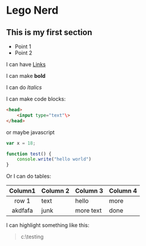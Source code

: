 # Lego Nerd

## This is my first section

* Point 1
* Point 2

I can have [Links](http://wwww.google.com) 

I can make **bold**

I can do *Italics*

I can make code blocks:

```html
<head>
    <input type="text"\>
</head>
```

or maybe javascript

```javascript
var x = 18;

function test() {
    console.write("hello world")
}
```

Or I can do tables:

Column1 | Column 2 | Column 3 | Column 4
:-----: | :------- | :------- | :-------
row 1   | text     | hello    | more
akdfafa | junk     | more text| done


I can highlight  something like this:

>c:\testing

